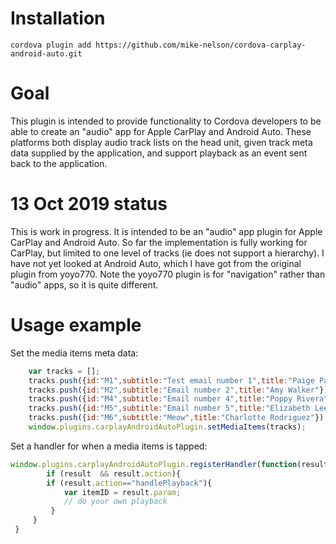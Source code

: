# Installation

```
cordova plugin add https://github.com/mike-nelson/cordova-carplay-android-auto.git
```

# Goal 

This plugin is intended to provide functionality to Cordova developers to be able to create an "audio" app for Apple CarPlay and Android Auto. These platforms both display audio track lists on the head unit, given track meta data supplied by the application, and support playback as an event sent back to the application.

# 13 Oct 2019 status 

This is work in progress. It is intended to be an "audio" app plugin for Apple CarPlay and Android Auto. So far the implementation is fully working for CarPlay, but limited to one level of tracks (ie does not support a hierarchy). I have not yet looked at Android Auto, which I have got from the original plugin from yoyo770. Note the yoyo770 plugin is for "navigation" rather than "audio" apps, so it is quite different.

# Usage example

Set the media items meta data:

``` javascript
    var tracks = [];
    tracks.push({id:"M1",subtitle:"Test email number 1",title:"Paige Parker"});
    tracks.push({id:"M2",subtitle:"Email number 2",title:"Amy Walker"});
    tracks.push({id:"M4",subtitle:"Email number 4",title:"Poppy Rivera"});
    tracks.push({id:"M5",subtitle:"Email number 5",title:"Elizabeth Lee"});
    tracks.push({id:"M6",subtitle:"Meow",title:"Charlotte Rodriguez"}); 
    window.plugins.carplayAndroidAutoPlugin.setMediaItems(tracks);
```

Set a handler for when a media items is tapped:

``` javascript
window.plugins.carplayAndroidAutoPlugin.registerHandler(function(result){
        if (result  && result.action){
        if (result.action=="handlePlayback"){
            var itemID = result.param;
            // do your own playback
         }
     }
 }
                
  ```



